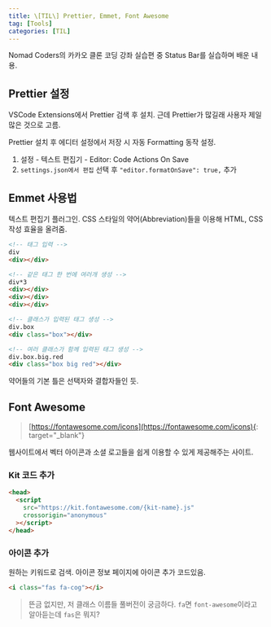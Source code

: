 ```yaml
---
title: \[TIL\] Prettier, Emmet, Font Awesome
tag: [Tools]
categories: [TIL]
---
```


Nomad Coders의 카카오 클론 코딩 강좌 실습편 중 Status Bar를 실습하며 배운 내용.

## Prettier 설정

VSCode Extensions에서 Prettier 검색 후 설치. 근데 Prettier가 많길래 사용자 제일 많은 것으로 고름.

Prettier 설치 후 에디터 설정에서 저장 시 자동 Formatting 동작 설정.

1. 설정 - 텍스트 편집기 - Editor: Code Actions On Save
2. `settings.json에서 편집` 선택 후 `"editor.formatOnSave": true,` 추가

## Emmet 사용법

텍스트 편집기 플러그인. CSS 스타일의 약어(Abbreviation)들을 이용해 HTML, CSS 작성 효율을 올려줌.

```html
<!-- 태그 입력 -->
div
<div></div>

<!-- 같은 태그 한 번에 여러개 생성 -->
div*3
<div></div>
<div></div>
<div></div>

<!-- 클래스가 입력된 태그 생성 -->
div.box
<div class="box"></div>

<!-- 여러 클래스가 함께 입력된 태그 생성 -->
div.box.big.red
<div class="box big red"></div>
```

약어들의 기본 틀은 선택자와 결합자들인 듯.

## Font Awesome

> [https://fontawesome.com/icons](https://fontawesome.com/icons){: target="\_blank"}

웹사이트에서 벡터 아이콘과 소셜 로고들을 쉽게 이용할 수 있게 제공해주는 사이트.

### Kit 코드 추가

```html
<head>
  <script
    src="https://kit.fontawesome.com/{kit-name}.js"
    crossorigin="anonymous"
  ></script>
</head>
```

### 아이콘 추가

원하는 키워드로 검색. 아이콘 정보 페이지에 아이콘 추가 코드있음.

```html
<i class="fas fa-cog"></i>
```

> 뜬금 없지만, 저 클래스 이름들 풀버전이 궁금하다. `fa`면 `font-awesome`이라고 알아듣는데 `fas`은 뭐지?
